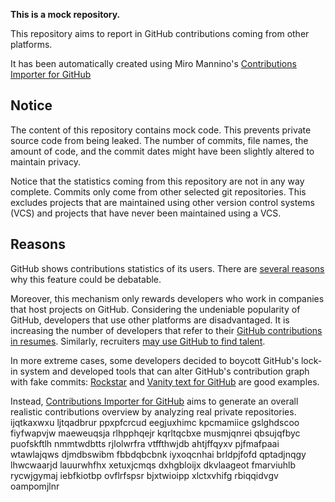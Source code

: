 **This is a mock repository.** 

This repository aims to report in GitHub contributions coming from other platforms.

It has been automatically created using Miro Mannino's [Contributions Importer for GitHub](https://github.com/miromannino/contributions-importer-for-github)

## Notice

The content of this repository contains mock code. This prevents private source code from being leaked. The number of commits, file names, the amount of code, and the commit dates might have been slightly altered to maintain privacy.

Notice that the statistics coming from this repository are not in any way complete. Commits only come from other selected git repositories. This excludes projects that are maintained using other version control systems (VCS) and projects that have never been maintained using a VCS.

## Reasons

GitHub shows contributions statistics of its users. There are [several reasons](https://github.com/isaacs/github/issues/627) why this feature could be debatable.

Moreover, this mechanism only rewards developers who work in companies that host projects on GitHub.
Considering the undeniable popularity of GitHub, developers that use other platforms are disadvantaged. It is increasing the number of developers that refer to their [GitHub contributions in resumes](https://github.com/resume/resume.github.com). Similarly, recruiters [may use GitHub to find talent](https://www.socialtalent.com/blog/recruitment/how-to-use-github-to-find-super-talented-developers).

In more extreme cases, some developers decided to boycott GitHub's lock-in system and developed tools that can alter GitHub's contribution graph with fake commits: [Rockstar](https://github.com/avinassh/rockstar) and [Vanity text for GitHub](https://github.com/ihabunek/github-vanity) are good examples.

Instead, [Contributions Importer for GitHub](https://github.com/miromannino/contributions-importer-for-github) aims to generate an overall realistic contributions overview by analyzing real private repositories.
ijqtkaxwxu
ljtqadbrur ppxpfcrcud eegjuxhimc kpcmamiice gslghdscoo fiyfwapvjw maeweuqsja rlhpphqejr kqrltqcbxe
musmjqnrei qbsujqfbyc puofskftlh nmmtwdbtts rjlolwrfra vtffthwjdb ahtjffqyxv pjfmafpaai wtawlajqws djmdbswibm
fbbdqbcbnk iyxoqcnhai brldpjfofd qptadjnqgy lhwcwaarjd lauurwhfhx xetuxjcmqs dxhgbloijx
dkvlaageot fmarviuhlb rycwjgymaj
iebfkiotbp ovflrfspsr bjxtwioipp xlctxvhifg rbiqqidvgv oampomjlnr
